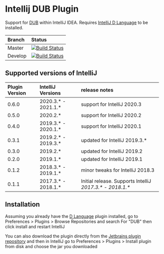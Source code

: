 Intellij DUB Plugin
===================

Support for [DUB](https://code.dlang.org/) within IntelliJ IDEA. Requires [IntelliJ D Language](https://github.com/intellij-dlanguage/intellij-dlanguage) to be installed.

| Branch | Status |
| :--- | :--- |
| Master | [![Build Status](https://travis-ci.org/intellij-dlanguage/intellij-dub.svg?branch=master)](https://travis-ci.org/intellij-dlanguage/intellij-dub) |
| Develop | [![Build Status](https://travis-ci.org/intellij-dlanguage/intellij-dub.svg?branch=develop)](https://travis-ci.org/intellij-dlanguage/intellij-dub) |

## Supported versions of IntelliJ

| Plugin Version | IntelliJ Versions | release notes |
| :--- | :--- | :--- |
| 0.6.0 | 2020.3.* - 2021.1.* | support for IntelliJ 2020.3 |
| 0.5.0 | 2020.2.* | support for IntelliJ 2020.2 |
| 0.4.0 | 2019.3.* - 2020.1.* | support for IntelliJ 2020.1 |
| 0.3.1 | 2019.2.* - 2019.3.* | updated for IntelliJ 2019.3.* |
| 0.3.0 | 2019.2.* | updated for IntelliJ 2019.2 |
| 0.2.0 | 2019.1.* | updated for IntelliJ 2019.1 |
| 0.1.2 | 2018.3.* - 2019.1.* | minor tweaks for IntelliJ 2018.3 |
| 0.1.1 | 2017.3.* - 2018.1.* | Initial release. Supports IntelliJ _2017.3.*_ - _2018.1.*_ |

## Installation

Assuming you already have the [D Language](https://github.com/intellij-dlanguage/intellij-dlanguage) plugin installed, go to Preferences > Plugins > Browse Repositories and search For "DUB" then click install and restart IntelliJ

You can also download the plugin directly from the [Jetbrains plugin repository](http://plugins.jetbrains.com/plugin/10416-dub) and then in IntelliJ go to Preferences > Plugins > Install plugin from disk and choose the jar you downloaded

